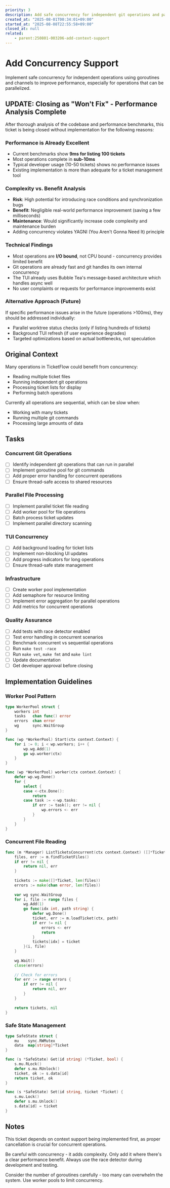 ```yaml
---
priority: 3
description: Add safe concurrency for independent git operations and parallel file processing
created_at: "2025-08-01T00:34:01+09:00"
started_at: "2025-08-08T22:55:58+09:00"
closed_at: null
related:
    - parent:250801-003206-add-context-support
---
```


# Add Concurrency Support

Implement safe concurrency for independent operations using goroutines and channels to improve performance, especially for operations that can be parallelized.

## UPDATE: Closing as "Won't Fix" - Performance Analysis Complete

After thorough analysis of the codebase and performance benchmarks, this ticket is being closed without implementation for the following reasons:

### Performance is Already Excellent
- Current benchmarks show **9ms for listing 100 tickets**
- Most operations complete in **sub-10ms** 
- Typical developer usage (10-50 tickets) shows no performance issues
- Existing implementation is more than adequate for a ticket management tool

### Complexity vs. Benefit Analysis
- **Risk**: High potential for introducing race conditions and synchronization bugs
- **Benefit**: Negligible real-world performance improvement (saving a few milliseconds)
- **Maintenance**: Would significantly increase code complexity and maintenance burden
- Adding concurrency violates YAGNI (You Aren't Gonna Need It) principle

### Technical Findings
- Most operations are **I/O bound**, not CPU bound - concurrency provides limited benefit
- Git operations are already fast and git handles its own internal concurrency
- The TUI already uses Bubble Tea's message-based architecture which handles async well
- No user complaints or requests for performance improvements exist

### Alternative Approach (Future)
If specific performance issues arise in the future (operations >100ms), they should be addressed individually:
- Parallel worktree status checks (only if listing hundreds of tickets)
- Background TUI refresh (if user experience degrades)
- Targeted optimizations based on actual bottlenecks, not speculation

## Original Context

Many operations in TicketFlow could benefit from concurrency:
- Reading multiple ticket files
- Running independent git operations
- Processing ticket lists for display
- Performing batch operations

Currently all operations are sequential, which can be slow when:
- Working with many tickets
- Running multiple git commands
- Processing large amounts of data

## Tasks

### Concurrent Git Operations
- [ ] Identify independent git operations that can run in parallel
- [ ] Implement goroutine pool for git commands
- [ ] Add proper error handling for concurrent operations
- [ ] Ensure thread-safe access to shared resources

### Parallel File Processing
- [ ] Implement parallel ticket file reading
- [ ] Add worker pool for file operations
- [ ] Batch process ticket updates
- [ ] Implement parallel directory scanning

### TUI Concurrency
- [ ] Add background loading for ticket lists
- [ ] Implement non-blocking UI updates
- [ ] Add progress indicators for long operations
- [ ] Ensure thread-safe state management

### Infrastructure
- [ ] Create worker pool implementation
- [ ] Add semaphore for resource limiting
- [ ] Implement error aggregation for parallel operations
- [ ] Add metrics for concurrent operations

### Quality Assurance
- [ ] Add tests with race detector enabled
- [ ] Test error handling in concurrent scenarios
- [ ] Benchmark concurrent vs sequential operations
- [ ] Run `make test -race`
- [ ] Run `make vet`, `make fmt` and `make lint`
- [ ] Update documentation
- [ ] Get developer approval before closing

## Implementation Guidelines

### Worker Pool Pattern
```go
type WorkerPool struct {
    workers int
    tasks   chan func() error
    errors  chan error
    wg      sync.WaitGroup
}

func (wp *WorkerPool) Start(ctx context.Context) {
    for i := 0; i < wp.workers; i++ {
        wp.wg.Add(1)
        go wp.worker(ctx)
    }
}

func (wp *WorkerPool) worker(ctx context.Context) {
    defer wp.wg.Done()
    for {
        select {
        case <-ctx.Done():
            return
        case task := <-wp.tasks:
            if err := task(); err != nil {
                wp.errors <- err
            }
        }
    }
}
```

### Concurrent File Reading
```go
func (m *Manager) ListTicketsConcurrent(ctx context.Context) ([]*Ticket, error) {
    files, err := m.findTicketFiles()
    if err != nil {
        return nil, err
    }
    
    tickets := make([]*Ticket, len(files))
    errors := make(chan error, len(files))
    
    var wg sync.WaitGroup
    for i, file := range files {
        wg.Add(1)
        go func(idx int, path string) {
            defer wg.Done()
            ticket, err := m.loadTicket(ctx, path)
            if err != nil {
                errors <- err
                return
            }
            tickets[idx] = ticket
        }(i, file)
    }
    
    wg.Wait()
    close(errors)
    
    // Check for errors
    for err := range errors {
        if err != nil {
            return nil, err
        }
    }
    
    return tickets, nil
}
```

### Safe State Management
```go
type SafeState struct {
    mu    sync.RWMutex
    data  map[string]*Ticket
}

func (s *SafeState) Get(id string) (*Ticket, bool) {
    s.mu.RLock()
    defer s.mu.RUnlock()
    ticket, ok := s.data[id]
    return ticket, ok
}

func (s *SafeState) Set(id string, ticket *Ticket) {
    s.mu.Lock()
    defer s.mu.Unlock()
    s.data[id] = ticket
}
```

## Notes

This ticket depends on context support being implemented first, as proper cancellation is crucial for concurrent operations.

Be careful with concurrency - it adds complexity. Only add it where there's a clear performance benefit. Always use the race detector during development and testing.

Consider the number of goroutines carefully - too many can overwhelm the system. Use worker pools to limit concurrency.